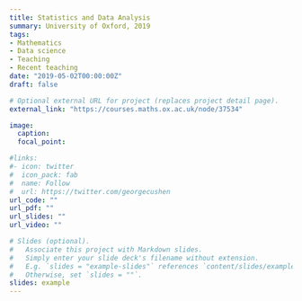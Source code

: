 ```yaml
---
title: Statistics and Data Analysis
summary: University of Oxford, 2019
tags:
- Mathematics
- Data science
- Teaching
- Recent teaching
date: "2019-05-02T00:00:00Z"
draft: false

# Optional external URL for project (replaces project detail page).
external_link: "https://courses.maths.ox.ac.uk/node/37534"

image:
  caption:
  focal_point:

#links:
#- icon: twitter
#  icon_pack: fab
#  name: Follow
#  url: https://twitter.com/georgecushen
url_code: ""
url_pdf: ""
url_slides: ""
url_video: ""

# Slides (optional).
#   Associate this project with Markdown slides.
#   Simply enter your slide deck's filename without extension.
#   E.g. `slides = "example-slides"` references `content/slides/example-slides.md`.
#   Otherwise, set `slides = ""`.
slides: example
---
```

